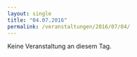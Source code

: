 ```yaml
---
layout: single
title: "04.07.2016"
permalink: /veranstaltungen/2016/07/04/
---
```


Keine Veranstaltung an diesem Tag.
